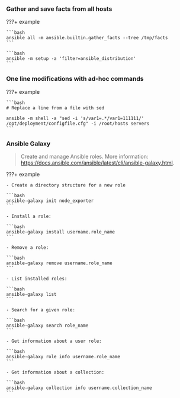 ### Gather and save facts from all hosts

???+ example

    ```bash
    ansible all -m ansible.builtin.gather_facts --tree /tmp/facts
    ```

    ```bash
    ansible -m setup -a 'filter=ansible_distribution'
    ```

### One line modifications with ad-hoc commands

???+ example

    ```bash
    # Replace a line from a file with sed
    
    ansible -m shell -a "sed -i 's/var1=.*/var1=111111/' /opt/deployment/configfile.cfg" -i /root/hosts servers
    ```

### Ansible Galaxy

> Create and manage Ansible roles.
> More information: <https://docs.ansible.com/ansible/latest/cli/ansible-galaxy.html>.

???+ example

    - Create a directory structure for a new role
    
    ```bash
    ansible-galaxy init node_exporter
    ```

    - Install a role:

    ```bash
    ansible-galaxy install username.role_name
    ```

    - Remove a role:

    ```bash
    ansible-galaxy remove username.role_name
    ```

    - List installed roles:

    ```bash
    ansible-galaxy list
    ```

    - Search for a given role:

    ```bash
    ansible-galaxy search role_name
    ```

    - Get information about a user role:

    ```bash
    ansible-galaxy role info username.role_name
    ```

    - Get information about a collection:

    ```bash
    ansible-galaxy collection info username.collection_name
    ```
